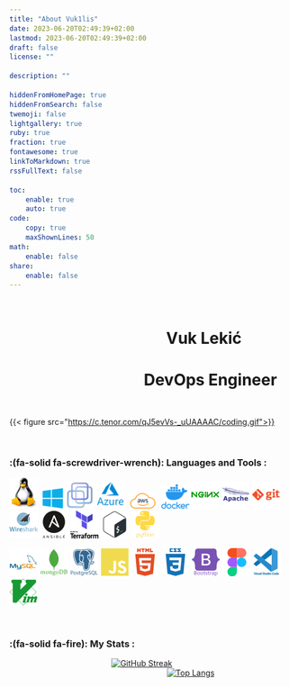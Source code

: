 ```yaml
---
title: "About Vuk1lis"
date: 2023-06-20T02:49:39+02:00
lastmod: 2023-06-20T02:49:39+02:00
draft: false
license: ""

description: ""

hiddenFromHomePage: true
hiddenFromSearch: false
twemoji: false
lightgallery: true
ruby: true
fraction: true
fontawesome: true
linkToMarkdown: true
rssFullText: false

toc:
    enable: true
    auto: true
code:
    copy: true
    maxShownLines: 50
math:
    enable: false
share:
    enable: false
---
```



&nbsp;

#                                           Vuk Lekić
#                                     DevOps Engineer

&nbsp;

{{< figure src="https://c.tenor.com/qJ5evVs-_uUAAAAC/coding.gif">}}

&nbsp;

### :(fa-solid fa-screwdriver-wrench): Languages and Tools :

<!-- # :(fa-brands fa-linux): -->

![Tux, the Linux mascot](/images/about/linux_logo.png) 
![Tux, the Linux mascot](/images/about/windows_logo.png) 
![Tux, the Linux mascot](/images/about/virt_logo.png) 
![Tux, the Linux mascot](/images/about/azure_logo.png) 
![Tux, the Linux mascot](/images/about/aws_logo.png) 
![Tux, the Linux mascot](/images/about/docker_logo.png) 
![Tux, the Linux mascot](/images/about/nginx_logo.png) 
![Tux, the Linux mascot](/images/about/apache_logo.png) 
![Tux, the Linux mascot](/images/about/git_logo.png) 
![Tux, the Linux mascot](/images/about/wireshark_logo.png) 
![Tux, the Linux mascot](/images/about/ansible_logo.png) 
![Tux, the Linux mascot](/images/about/terraform_logo.png) 
![Tux, the Linux mascot](/images/about/bash_logo.png) 
![Tux, the Linux mascot](/images/about/python_logo.png) 

![Tux, the Linux mascot](/images/about/mysql_logo.png) 
![Tux, the Linux mascot](/images/about/mongodb_logo.png) 
![Tux, the Linux mascot](/images/about/postgre_logo.png) 
![Tux, the Linux mascot](/images/about/js_logo.png) 
![Tux, the Linux mascot](/images/about/html_logo.png) 
![Tux, the Linux mascot](/images/about/css_logo.png) 
![Tux, the Linux mascot](/images/about/bootstrap_logo.png) 
![Tux, the Linux mascot](/images/about/figma_logo.png) 
![Tux, the Linux mascot](/images/about/vs_logo.png) 
![Tux, the Linux mascot](/images/about/vim_logo.png) 

&nbsp;

### :(fa-solid fa-fire): My Stats :

                                              [![GitHub Streak](http://github-readme-streak-stats.herokuapp.com?user=vukilis&theme=ayu-mirage&hide_border=true&date_format=j%20M%5B%20Y%5D&ring=DD601D&currStreakNum=C11BDD&stroke=864A8272&sideNums=C11BDD&currStreakLabel=DDB617&sideLabels=DDB617&fire=DDB617&dates=17CFDD&background=FFE9E900)](https://git.io/streak-stats)
                                                                       [![Top Langs](https://github-readme-stats.vercel.app/api/top-langs/?username=vukilis&layout=compact&hide_border=true&bg_color=FFE9E900&title_color=C11BDD)](https://github.com/anuraghazra/github-readme-stats)